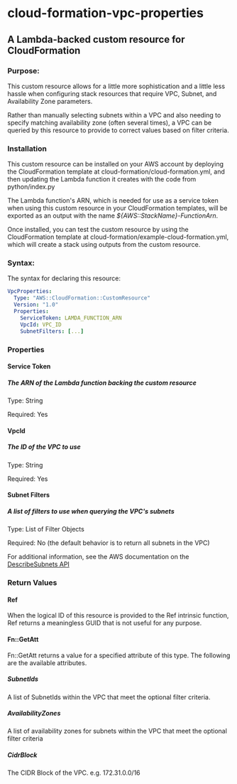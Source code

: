 # cloud-formation-vpc-properties

## A Lambda-backed custom resource for CloudFormation

### Purpose:

This custom resource allows for a little more sophistication and a little less
hassle when configuring stack resources that require VPC, Subnet, and 
Availability Zone parameters.

Rather than manually selecting subnets within a VPC and also needing to specify
matching availability zone (often several times), a VPC can be queried by this
resource to provide to correct values based on filter criteria.

### Installation
This custom resource can be installed on your AWS account by deploying the 
CloudFormation template at cloud-formation/cloud-formation.yml, and then 
updating the Lambda function it creates with the code from python/index.py

The Lambda function's ARN, which is needed for use as a service token when 
using this custom resource in your CloudFormation  templates, will be exported
as an output with the name _${AWS::StackName}-FunctionArn_.

Once installed, you can test the custom resource by using the CloudFormation
template at cloud-formation/example-cloud-formation.yml, which will create a 
stack using outputs from the custom resource.

### Syntax:

The syntax for declaring this resource:

```yaml
VpcProperties:
  Type: "AWS::CloudFormation::CustomResource"
  Version: "1.0"
  Properties:
    ServiceToken: LAMDA_FUNCTION_ARN
    VpcId: VPC_ID
    SubnetFilters: [...]
```
### Properties

#### Service Token
##### The ARN of the Lambda function backing the custom resource

Type: String

Required: Yes

#### VpcId
##### The ID of the VPC to use

Type: String

Required: Yes

#### Subnet Filters
##### A list of filters to use when querying the VPC's subnets

Type: List of Filter Objects

Required: No (the default behavior is to return all subnets in the VPC)

For additional information, see the AWS documentation on the 
[DescribeSubnets API](https://docs.aws.amazon.com/AWSEC2/latest/APIReference/API_DescribeSubnets.html)

### Return Values

#### Ref
When the logical ID of this resource is provided to the Ref intrinsic function, 
Ref returns a meaningless GUID that is not useful for any purpose.

#### Fn::GetAtt

Fn::GetAtt returns a value for a specified attribute of this type. The 
following are the available attributes.

##### SubnetIds

A list of SubnetIds within the VPC that meet the optional filter criteria.

##### AvailabilityZones

A list of availability zones for subnets within the VPC that meet the optional
filter criteria

##### CidrBlock

The CIDR Block of the VPC. e.g. 172.31.0.0/16
